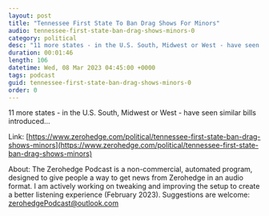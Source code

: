 ```yaml
---
layout: post
title: "Tennessee First State To Ban Drag Shows For Minors"
audio: tennessee-first-state-ban-drag-shows-minors-0
category: political
desc: "11 more states - in the U.S. South, Midwest or West - have seen similar bills introduced..."
duration: 00:01:46
length: 106
datetime: Wed, 08 Mar 2023 04:45:00 +0000
tags: podcast
guid: tennessee-first-state-ban-drag-shows-minors-0
order: 0
---
```

11 more states - in the U.S. South, Midwest or West - have seen similar bills introduced...

Link: [https://www.zerohedge.com/political/tennessee-first-state-ban-drag-shows-minors](https://www.zerohedge.com/political/tennessee-first-state-ban-drag-shows-minors)

About: The Zerohedge Podcast is a non-commercial, automated program, designed to give people a way to get news from Zerohedge in an audio format.  I am actively working on tweaking and improving the setup to create a better listening experience (February 2023).  Suggestions are welcome: [zerohedgePodcast@outlook.com](mailto:zerohedgePodcast@outlook.com)